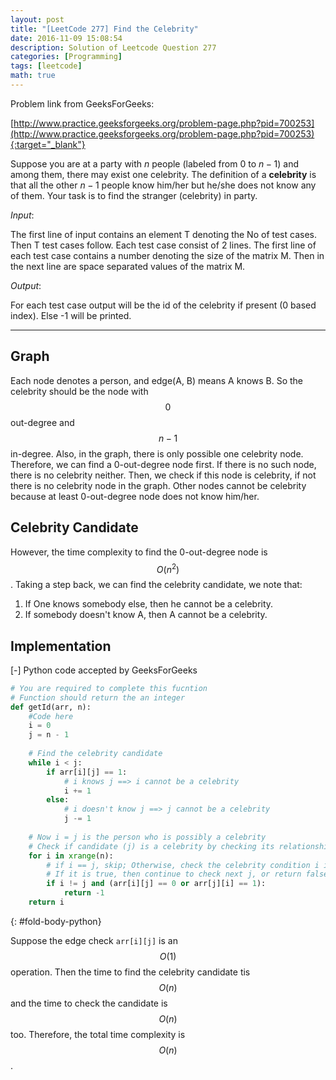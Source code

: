 ```yaml
---
layout: post
title: "[LeetCode 277] Find the Celebrity"
date: 2016-11-09 15:08:54
description: Solution of Leetcode Question 277
categories: [Programming]
tags: [leetcode]
math: true
---
```


Problem link from GeeksForGeeks:

[http://www.practice.geeksforgeeks.org/problem-page.php?pid=700253](http://www.practice.geeksforgeeks.org/problem-page.php?pid=700253){:target="_blank"}

Suppose you are at a party with $n$ people (labeled from $0$ to $n - 1$) and among them, 
there may exist one celebrity. 
The definition of a **celebrity** is that all the other $n - 1$ people know him/her 
but he/she does not know any of them.
Your task is to find the stranger (celebrity) in party.

*Input*:

The first line of input contains an element T denoting the No of test cases. Then T test cases follow. Each test case consist of 2 lines. The first line of each test case contains a number denoting the size of the matrix M. Then in the next line are space separated values of the matrix M.
 
*Output*:

For each test case output will be the id of the celebrity if present (0 based index). Else -1 will be printed. 

---

## Graph

Each node denotes a person, and edge(A, B) means A knows B.
So the celebrity should be the node with $$0$$ out-degree and $$n-1$$ in-degree.
Also, in the graph, there is only possible one celebrity node.
Therefore, we can find a 0-out-degree node first. 
If there is no such node, there is no celebrity neither.
Then, we check if this node is celebrity, if not there is no celebrity node in the graph.
Other nodes cannot be celebrity because at least 0-out-degree node does not know him/her.

## Celebrity Candidate

However, the time complexity to find the 0-out-degree node is $$O(n^2)$$.
Taking a step back, we can find the celebrity candidate, we note that:

1. If One knows somebody else, then he cannot be a celebrity.
2. If somebody doesn't know A, then A cannot be a celebrity.

## Implementation

<div class="code-title">
<span class="code-fold" id="fold-btn-python" onclick="$use('fold-body-python', 'fold-btn-python')">[-]</span>
Python code accepted by GeeksForGeeks
</div>

~~~ python
# You are required to complete this fucntion
# Function should return the an integer
def getId(arr, n):
    #Code here
    i = 0
    j = n - 1
    
    # Find the celebrity candidate
    while i < j:
        if arr[i][j] == 1:
            # i knows j ==> i cannot be a celebrity
            i += 1
        else:
            # i doesn't know j ==> j cannot be a celebrity
            j -= 1
            
    # Now i = j is the person who is possibly a celebrity
    # Check if candidate (j) is a celebrity by checking its relationships with all other people
    for i in xrange(n):
        # if i == j, skip; Otherwise, check the celebrity condition i is known by j but i doesn't know j.
        # If it is true, then continue to check next j, or return false
        if i != j and (arr[i][j] == 0 or arr[j][i] == 1):
            return -1
    return i    
~~~
{: #fold-body-python}

Suppose the edge check `arr[i][j]` is an $$O(1)$$ operation.
Then the time to find the celebrity candidate tis $$O(n)$$ and the time to check the candidate is $$O(n)$$ too.
Therefore, the total time complexity is $$O(n)$$.

